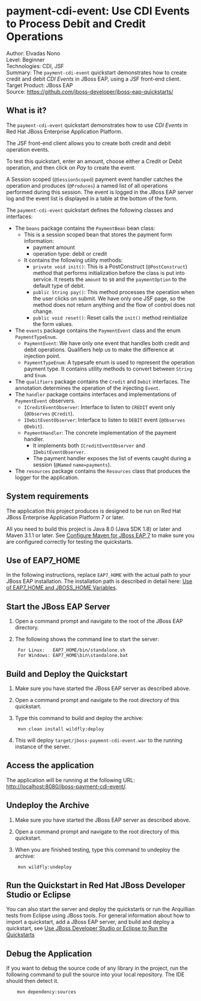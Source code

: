 payment-cdi-event: Use CDI Events to Process Debit and Credit Operations
========================================================================
Author: Elvadas Nono  
Level: Beginner  
Technologies: CDI, JSF  
Summary: The `payment-cdi-event` quickstart demonstrates how to create credit and debit *CDI Events* in JBoss EAP, using a JSF front-end client.  
Target Product: JBoss EAP  
Source: <https://github.com/jboss-developer/jboss-eap-quickstarts/>  

What is it?
-----------

The `payment-cdi-event` quickstart demonstrates how to use *CDI Events* in Red Hat JBoss Enterprise Application Platform.

The JSF front-end client allows you to create both credit and debit operation events.

To test this quickstart, enter an amount, choose either a Credit or Debit operation, and then click on *Pay* to create the event.

A Session scoped (`@SessionScoped`) payment event handler catches the operation and produces (`@Produces`) a named list of all operations performed during this session. The event is logged in the JBoss EAP server log and the event list is displayed in a table at the bottom of the form.
 
The `payment-cdi-event` quickstart defines the following classes and interfaces:
 
* The `beans` package contains the `PaymentBean` bean class: 
   * This is a session scoped bean that stores the payment form information: 
       * payment amount
       * operation type: debit or credit
   * It contains the following utility methods:
       * `private void init()`: This is a PostConstruct (`@PostConstruct`) method that performs initialization before the class is put into service. It resets the `amount` to `$0` and the `paymentOption` to the default type of debit. 
       * `public String pay()`: This method processes the operation when the user clicks on submit. We have only one JSF page, so the method does not return anything and the flow of control does not change.
       * `public void reset()`: Reset calls the `init()` method reinitialize the form values.
* The `events` package contains the `PaymentEvent` class and the enum `PaymentTypeEnum`. 
  * `PaymentEvent`: We have only one event that handles both credit and debit operations. Qualifiers help us to make the difference at injection point.
  * `PaymentTypeEnum`:  A typesafe enum is used to represent the operation payment type. It contains utility methods to convert between `String` and `Enum`.
* The `qualifiers` package contains the `Credit` and `Debit` interfaces. The annotation determines the operation of the injecting `Event`.
* The `handler` package contains interfaces and implementations of `PaymentEvent` observers.
  * `ICreditEventObserver`: Interface to listen to `CREDIT` event only (`@Observes` `@Credit`).
  * `IDebitEventObserver`: Interface to listen to `DEBIT` event (`@Observes` `@Debit`).
  * `PaymentHandler`: The concrete implementation of the payment handler. 
    * It implements both `ICreditEventObserver` and `IDebitEventObserver`.
    * The payment handler exposes the list of events caught during a session (`@Named`  `name=payments`).
* The `resources` package contains the `Resources` class that produces the logger for the application.
 

System requirements
-------------------

The application this project produces is designed to be run on Red Hat JBoss Enterprise Application Platform 7 or later. 

All you need to build this project is Java 8.0 (Java SDK 1.8) or later and Maven 3.1.1 or later. See [Configure Maven for JBoss EAP 7](https://github.com/jboss-developer/jboss-developer-shared-resources/blob/master/guides/CONFIGURE_MAVEN_JBOSS_EAP7.md#configure-maven-to-build-and-deploy-the-quickstarts) to make sure you are configured correctly for testing the quickstarts.


Use of EAP7_HOME
---------------

In the following instructions, replace `EAP7_HOME` with the actual path to your JBoss EAP installation. The installation path is described in detail here: [Use of EAP7_HOME and JBOSS_HOME Variables](https://github.com/jboss-developer/jboss-developer-shared-resources/blob/master/guides/USE_OF_EAP7_HOME.md#use-of-eap_home-and-jboss_home-variables).


Start the JBoss EAP Server
-------------------------

1. Open a command prompt and navigate to the root of the JBoss EAP directory.
2. The following shows the command line to start the server:

        For Linux:   EAP7_HOME/bin/standalone.sh
        For Windows: EAP7_HOME\bin\standalone.bat

 
Build and Deploy the Quickstart
-------------------------

1. Make sure you have started the JBoss EAP server as described above.
2. Open a command prompt and navigate to the root directory of this quickstart.
3. Type this command to build and deploy the archive:

        mvn clean install wildfly:deploy

4. This will deploy `target/jboss-payment-cdi-event.war` to the running instance of the server.


Access the application 
---------------------

The application will be running at the following URL: <http://localhost:8080/jboss-payment-cdi-event/>.


Undeploy the Archive
--------------------

1. Make sure you have started the JBoss EAP server as described above.
2. Open a command prompt and navigate to the root directory of this quickstart.
3. When you are finished testing, type this command to undeploy the archive:

        mvn wildfly:undeploy


Run the Quickstart in Red Hat JBoss Developer Studio or Eclipse
-------------------------------------
You can also start the server and deploy the quickstarts or run the Arquillian tests from Eclipse using JBoss tools. For general information about how to import a quickstart, add a JBoss EAP server, and build and deploy a quickstart, see [Use JBoss Developer Studio or Eclipse to Run the Quickstarts](https://github.com/jboss-developer/jboss-developer-shared-resources/blob/master/guides/USE_JBDS.md#use-jboss-developer-studio-or-eclipse-to-run-the-quickstarts) 


Debug the Application
------------------------------------

If you want to debug the source code of any library in the project, run the following command to pull the source into your local repository. The IDE should then detect it.

        mvn dependency:sources

